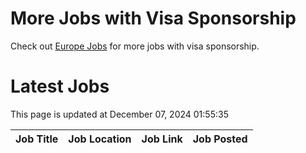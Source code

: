 # More Jobs with Visa Sponsorship

Check out [Europe Jobs](https://github.com/sureshparimi/europejobs#latest-jobs) for more jobs with visa sponsorship.

# Latest Jobs

This page is updated at December 07, 2024 01:55:35

| Job Title | Job Location | Job Link | Job Posted |
| --- | --- | --- | --- |
